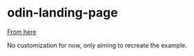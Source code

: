 # odin-landing-page

[From here](https://www.theodinproject.com/lessons/foundations-landing-page)

No customization for now, only aiming to recreate the example.